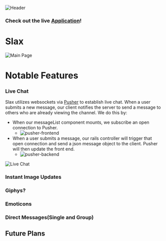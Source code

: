 ![Header](https://i.imgur.com/w9bqPgp.png)

### Check out the live [Application](http://slax.us)!

# Slax

![Main Page](https://i.imgur.com/AqIcIkU.jpg)

# Notable Features

### Live Chat

Slax utilizes websockets via [Pusher](http://pusher.com/) to establish live chat. When a user submits a new message, our client notifies the server to send a message to others who are already viewing the channel. We do this by:
* When our messageList component mounts, we subscribe an open connection to Pusher.
    * ![pusher-frontend](https://i.imgur.com/aQnw6HT.png)
* When a user submits a message, our rails controller will trigger that open connection and send a json message object to the client. Pusher will then update the front end.
    * ![pusher-backend](https://i.imgur.com/3fwytud.png)

![Live Chat](https://github.com/ameet01/slax/blob/master/docs/Live%20Chat%20-%20Production%20Readme.gif)

### Instant Image Updates

### Giphys?

### Emoticons

### Direct Messages(Single and Group)

## Future Plans
